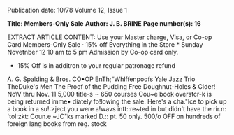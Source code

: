 Publication date: 10/78
Volume 12, Issue 1

**Title: Members-Only Sale**
**Author: J. B. BRINE**
**Page number(s): 16**

EXTRACT ARTICLE CONTENT:
Use your 
Master charge, Visa, or Co-op Card 
Members-Only Sale 
· 15% off Everything in the Store * 
Sunday Novetnber 12 
10 am to 5 pm 
Admission by Co-op card only. 
* 15% Off is in additron to your 
regular patronage refund



A. G. Spalding & Bros. 
CO•OP 
EnTh;"Whlffenpoofs 
Yale Jazz Trio 
TheDuke's Men 
The Proof of the Pudding 
Free Doughnut-Holes & Cider! 
No\V thru Nov. 11 
5,000 title-s ·- 650 courses 
Cou~e book overstcr-k is being returned imme• 
diately fo!lowing the sale. 
Here's a cha."lce to pick up a book in a su!:>ject 
you were a!wavs intt::re~ted in but didn't have the 
rir.n: 'tol:zkt: Coun.e ~JC"ks marked 
D.:: pt. 50 only. 
500/o OFF on hundreds of foreign lang books from reg. stock